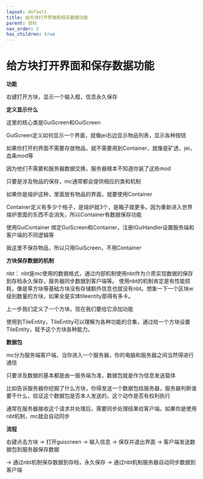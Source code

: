 ```yaml
---
layout: default
title: 给方块打开界面和保存数据功能
parent: 目标
nav_order: 2
has_children: true
---
```


# 给方块打开界面和保存数据功能


**功能**

右键打开方块，显示一个输入框，信息永久保存



**定义显示什么**

这里的核心类是GuiScreen和GuiScreen



GuiScreen定义如何显示一个界面，就像jei右边显示物品列表，显示各种按钮

如果你打开的界面不需要存放物品，就不需要用到Container，就像是矿透，jei，血条mod等

因为他们不需要和服务器数据交换，服务器根本不知道你装了这些mod



只要是涉及物品的保存，mc通常都会提供相应的类和机制

如果你是熔炉这种，里面放有物品的界面，就要使用Container

Container定义有多少个格子，是熔炉就3个，是箱子就更多。因为重新进入世界熔炉里面的东西不会消失，所以Container有数据保存功能

使用GuiContainer 绑定GuiScreen和Container，注册IGuiHandler设置服务端和客户端的不同逻辑等



我这里不保存物品，所以只用GuiScreen，不用Container



**方块保存数据的机制**

nbt： nbt是mc使用的数据格式，通过内部机制使用nbt作为介质实现数据的保存到存档永久保存，服务器同步数据到客户端等。
使用nbt的机制肯定是有性能损耗，像是草方块等基础方块没有存储额外信息也就没有nbt。想象一下一个区块w级别数量的方块，如果全是实体tileentity那得有多卡。



上一步我们定义了一个方块，现在我们要给它添加功能

使用到TileEntity，TileEntity可以理解为各种功能的合集，通过给一个方块设置TileEntity，赋予这个方块各种能力。



**数据包**

mc分为服务端客户端，当你进入一个服务器，你的电脑和服务器之间当然得进行通信

只要涉及数据的基本都是由一服务端为准，数据包就是作为信息发送载体

比如告诉服务器你挖掘了什么方块，你得发送一个数据包给服务器，服务器判断谁要干什么，验证这个数据包是否本人发送的，这个动作是否有权利执行

通常在服务器接收这个请求并处理后，需要同步处理结果给客户端。如果你是使用nbt机制，mc就会自动同步





**流程**

右键点击方块 -> 打开guiscreen -> 输入信息 -> 保存并退出界面 -> 客户端发送数据包到服务器保存数据

-> 通过nbt机制保存数据到存档，永久保存 -> 通过nbt机制服务器自动同步数据到客户端



